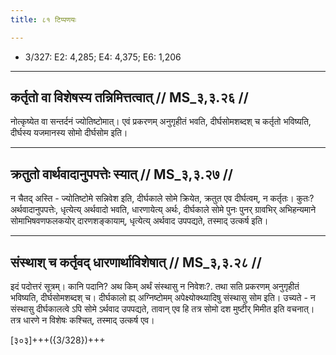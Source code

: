 ```yaml
---
title: ८१ टिप्पणयः

---
```

- 3/327: E2: 4,285; E4: 4,375; E6: 1,206

____________________________________________


## कर्तृतो वा विशेषस्य तन्निमित्तत्वात् // MS_३,३.२६ //

नोत्कृष्येत वा सन्तर्दनं ज्योतिष्टोमात्। एवं प्रकरणम् अनुगृहीतं भवति, दीर्घसोमशब्दश् च कर्तृतो भविष्यति, दीर्घस्य यजमानस्य सोमो दीर्घसोम इति।


____________________________________________


## क्रतुतो वार्थवादानुपपत्तेः स्यात् // MS_३,३.२७ //

न चैतद् अस्ति - ज्योतिष्टोमे सन्निवेश इति, दीर्घकाले सोमे क्रियेत, क्रतुत एव दीर्घत्वम्, न कर्तृतः। कुतः? अर्थवादानुपपत्तेः, धृत्येत्य् अर्थवादो भवति, धारणायेत्य् अर्थः, दीर्घकाले सोमे पुनः पुनर् ग्रावभिर् अभिहन्यमाने सोमाभिषवणफलकयोर् दारणशङ्कायाम्, धृत्येत्य् अर्थवाद उपपद्यते, तस्माद् उत्कर्ष इति।


____________________________________________

## संस्थाश् च कर्तृवद् धारणार्थाविशेषात् // MS_३,३.२८ //

इदं पदोत्तरं सूत्रम्। कानि पदानि? अथ किम् अर्थं संस्थासु न निवेशः?. तथा सति प्रकरणम् अनुगृहीतं भविष्यति, दीर्घसोमशब्दश् च। दीर्घकालो ह्य् अग्निष्टोमम् अपेक्ष्योक्थ्यादिषु संस्थासु सोम इति। उच्यते - न संस्थासु दीर्घकालत्वे ऽपि सोमे ऽर्थवाद उपपद्यते, तावान् एव हि तत्र सोमो दश मुष्टीर् मिमीत इति वचनात्। तत्र धारणे न विशेषः कश्चित्, तस्माद् उत्कर्ष एव।

[३०३]+++({3/328})+++